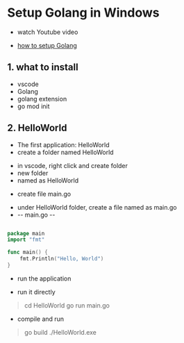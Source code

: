 # Setup Golang in Windows
* watch Youtube video
- [how to setup Golang](https://www.youtube.com/watch?v=1MXIGYrMk80)

## 1. what to install 
* vscode 
* Golang
* golang extension
* go mod init 

## 2. HelloWorld
* The first application: HelloWorld
* create a folder named HelloWorld
- in vscode, right click and create folder 
 - new folder 
  - named as HelloWorld
* create file main.go 
- under HelloWorld folder, create a file named as main.go 
- -- main.go --
````go

package main
import "fmt"

func main() {
	fmt.Println("Hello, World")
}
````


* run the application 
- run it directly 
 > cd HelloWorld
 > go run main.go 
- compile and run 
 > go build
 > ./HelloWorld.exe 
